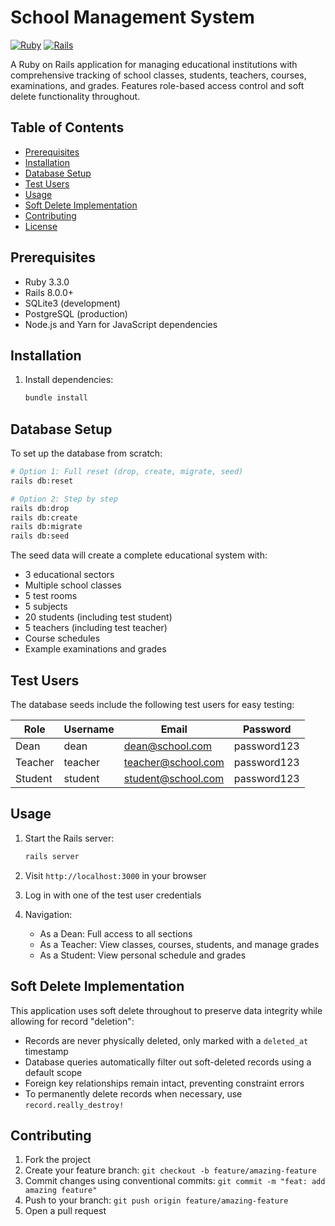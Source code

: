 # School Management System

[![Ruby](https://img.shields.io/badge/Ruby-3.3.0-red)](https://www.ruby-lang.org/)
[![Rails](https://img.shields.io/badge/Rails-8.0.0-red)](https://rubyonrails.org/)

A Ruby on Rails application for managing educational institutions with comprehensive tracking of school classes, students, teachers, courses, examinations, and grades. Features role-based access control and soft delete functionality throughout.

## Table of Contents

- [Prerequisites](#prerequisites)
- [Installation](#installation)
- [Database Setup](#database-setup)
- [Test Users](#test-users)
- [Usage](#usage)
- [Soft Delete Implementation](#soft-delete-implementation)
- [Contributing](#contributing)
- [License](#license)

## Prerequisites

- Ruby 3.3.0
- Rails 8.0.0+
- SQLite3 (development)
- PostgreSQL (production)
- Node.js and Yarn for JavaScript dependencies

## Installation

1. Install dependencies:
   ```bash
   bundle install
   ```

## Database Setup

To set up the database from scratch:

```bash
# Option 1: Full reset (drop, create, migrate, seed)
rails db:reset

# Option 2: Step by step
rails db:drop
rails db:create
rails db:migrate
rails db:seed
```

The seed data will create a complete educational system with:
- 3 educational sectors
- Multiple school classes
- 5 test rooms
- 5 subjects
- 20 students (including test student)
- 5 teachers (including test teacher)
- Course schedules
- Example examinations and grades

## Test Users

The database seeds include the following test users for easy testing:

| Role    | Username | Email               | Password    |
|---------|----------|---------------------|-------------|
| Dean    | dean     | dean@school.com     | password123 |
| Teacher | teacher  | teacher@school.com  | password123 |
| Student | student  | student@school.com  | password123 |

## Usage

1. Start the Rails server:
   ```bash
   rails server
   ```

2. Visit `http://localhost:3000` in your browser

3. Log in with one of the test user credentials

4. Navigation:
   - As a Dean: Full access to all sections
   - As a Teacher: View classes, courses, students, and manage grades
   - As a Student: View personal schedule and grades

## Soft Delete Implementation

This application uses soft delete throughout to preserve data integrity while allowing for record "deletion":

- Records are never physically deleted, only marked with a `deleted_at` timestamp
- Database queries automatically filter out soft-deleted records using a default scope
- Foreign key relationships remain intact, preventing constraint errors
- To permanently delete records when necessary, use `record.really_destroy!`

## Contributing

1. Fork the project
2. Create your feature branch: `git checkout -b feature/amazing-feature`
3. Commit changes using conventional commits: `git commit -m "feat: add amazing feature"`
4. Push to your branch: `git push origin feature/amazing-feature`
5. Open a pull request
